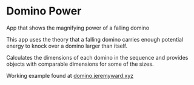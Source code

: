 # Domino Power
App that shows the magnifying power of a falling domino

This app uses the theory that a falling domino carries enough potential energy to knock over a domino larger than itself.

Calculates the dimensions of each domino in the sequence and provides objects with comparable dimensions for some of the sizes.

Working example found at <a href="http://domino.jeremyward.xyz" target="_blank">domino.jeremyward.xyz</a>
